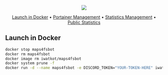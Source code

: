 <div align="center" markdown>
<img src="https://github.com/user-attachments/assets/62cd4824-ab72-42f4-af54-0bc70e00dd00">
</a>

<p align="center">
    <a href="#launch-in-docker">Launch in Docker</a> •
    <a href="https://manage.maps4fs.xyz/">Portainer Management</a> •
    <a href="https://stats.maps4fs.xyz/">Statistics Management</a> •
    <a href="https://stats.maps4fs.xyz/public/dashboard/f8defe6a-09db-4db1-911f-b6b02075d4b2">Public Statistics</a>
</p>
</div>

## Launch in Docker

```bash
docker stop maps4fsbot
docker rm maps4fsbot
docker image rm iwatkot/maps4fsbot
docker system prune -f
docker run -d --name maps4fsbot -e DISCORD_TOKEN="YOUR-TOKEN-HERE" iwatkot/maps4fsbot
```